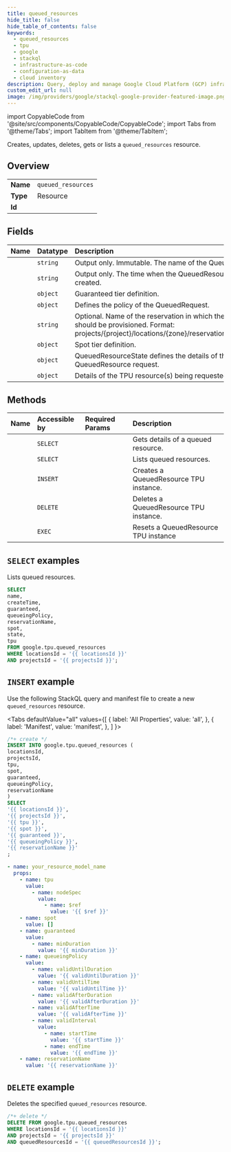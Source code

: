 ```yaml
---
title: queued_resources
hide_title: false
hide_table_of_contents: false
keywords:
  - queued_resources
  - tpu
  - google
  - stackql
  - infrastructure-as-code
  - configuration-as-data
  - cloud inventory
description: Query, deploy and manage Google Cloud Platform (GCP) infrastructure and resources using SQL
custom_edit_url: null
image: /img/providers/google/stackql-google-provider-featured-image.png
---
```


import CopyableCode from '@site/src/components/CopyableCode/CopyableCode';
import Tabs from '@theme/Tabs';
import TabItem from '@theme/TabItem';

Creates, updates, deletes, gets or lists a <code>queued_resources</code> resource.

## Overview
<table><tbody>
<tr><td><b>Name</b></td><td><code>queued_resources</code></td></tr>
<tr><td><b>Type</b></td><td>Resource</td></tr>
<tr><td><b>Id</b></td><td><CopyableCode code="google.tpu.queued_resources" /></td></tr>
</tbody></table>

## Fields
| Name | Datatype | Description |
|:-----|:---------|:------------|
| <CopyableCode code="name" /> | `string` | Output only. Immutable. The name of the QueuedResource. |
| <CopyableCode code="createTime" /> | `string` | Output only. The time when the QueuedResource was created. |
| <CopyableCode code="guaranteed" /> | `object` | Guaranteed tier definition. |
| <CopyableCode code="queueingPolicy" /> | `object` | Defines the policy of the QueuedRequest. |
| <CopyableCode code="reservationName" /> | `string` | Optional. Name of the reservation in which the resource should be provisioned. Format: projects/{project}/locations/{zone}/reservations/{reservation} |
| <CopyableCode code="spot" /> | `object` | Spot tier definition. |
| <CopyableCode code="state" /> | `object` | QueuedResourceState defines the details of the QueuedResource request. |
| <CopyableCode code="tpu" /> | `object` | Details of the TPU resource(s) being requested. |

## Methods
| Name | Accessible by | Required Params | Description |
|:-----|:--------------|:----------------|:------------|
| <CopyableCode code="get" /> | `SELECT` | <CopyableCode code="locationsId, projectsId, queuedResourcesId" /> | Gets details of a queued resource. |
| <CopyableCode code="list" /> | `SELECT` | <CopyableCode code="locationsId, projectsId" /> | Lists queued resources. |
| <CopyableCode code="create" /> | `INSERT` | <CopyableCode code="locationsId, projectsId" /> | Creates a QueuedResource TPU instance. |
| <CopyableCode code="delete" /> | `DELETE` | <CopyableCode code="locationsId, projectsId, queuedResourcesId" /> | Deletes a QueuedResource TPU instance. |
| <CopyableCode code="reset" /> | `EXEC` | <CopyableCode code="locationsId, projectsId, queuedResourcesId" /> | Resets a QueuedResource TPU instance |

## `SELECT` examples

Lists queued resources.

```sql
SELECT
name,
createTime,
guaranteed,
queueingPolicy,
reservationName,
spot,
state,
tpu
FROM google.tpu.queued_resources
WHERE locationsId = '{{ locationsId }}'
AND projectsId = '{{ projectsId }}'; 
```

## `INSERT` example

Use the following StackQL query and manifest file to create a new <code>queued_resources</code> resource.

<Tabs
    defaultValue="all"
    values={[
        { label: 'All Properties', value: 'all', },
        { label: 'Manifest', value: 'manifest', },
    ]
}>
<TabItem value="all">

```sql
/*+ create */
INSERT INTO google.tpu.queued_resources (
locationsId,
projectsId,
tpu,
spot,
guaranteed,
queueingPolicy,
reservationName
)
SELECT 
'{{ locationsId }}',
'{{ projectsId }}',
'{{ tpu }}',
'{{ spot }}',
'{{ guaranteed }}',
'{{ queueingPolicy }}',
'{{ reservationName }}'
;
```
</TabItem>
<TabItem value="manifest">

```yaml
- name: your_resource_model_name
  props:
    - name: tpu
      value:
        - name: nodeSpec
          value:
            - name: $ref
              value: '{{ $ref }}'
    - name: spot
      value: []
    - name: guaranteed
      value:
        - name: minDuration
          value: '{{ minDuration }}'
    - name: queueingPolicy
      value:
        - name: validUntilDuration
          value: '{{ validUntilDuration }}'
        - name: validUntilTime
          value: '{{ validUntilTime }}'
        - name: validAfterDuration
          value: '{{ validAfterDuration }}'
        - name: validAfterTime
          value: '{{ validAfterTime }}'
        - name: validInterval
          value:
            - name: startTime
              value: '{{ startTime }}'
            - name: endTime
              value: '{{ endTime }}'
    - name: reservationName
      value: '{{ reservationName }}'

```
</TabItem>
</Tabs>

## `DELETE` example

Deletes the specified <code>queued_resources</code> resource.

```sql
/*+ delete */
DELETE FROM google.tpu.queued_resources
WHERE locationsId = '{{ locationsId }}'
AND projectsId = '{{ projectsId }}'
AND queuedResourcesId = '{{ queuedResourcesId }}';
```
